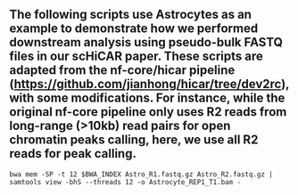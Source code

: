 ## The following scripts use Astrocytes as an example to demonstrate how we performed downstream analysis using pseudo-bulk FASTQ files in our scHiCAR paper. These scripts are adapted from the nf-core/hicar pipeline (https://github.com/jianhong/hicar/tree/dev2rc), with some modifications. For instance, while the original nf-core pipeline only uses R2 reads from long-range (>10kb) read pairs for open chromatin peaks calling, here, we use all R2 reads for peak calling.

```
bwa mem -SP -t 12 $BWA_INDEX Astro_R1.fastq.gz Astro_R2.fastq.gz | samtools view -bhS --threads 12 -o Astrocyte_REP1_T1.bam -
```
